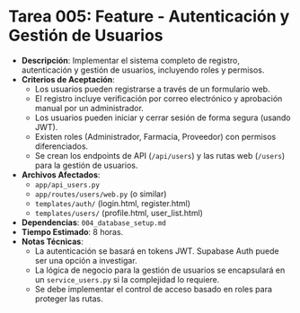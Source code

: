 # Tarea 005: Feature - Autenticación y Gestión de Usuarios

- **Descripción**: Implementar el sistema completo de registro, autenticación y gestión de usuarios, incluyendo roles y permisos.
- **Criterios de Aceptación**:
  - Los usuarios pueden registrarse a través de un formulario web.
  - El registro incluye verificación por correo electrónico y aprobación manual por un administrador.
  - Los usuarios pueden iniciar y cerrar sesión de forma segura (usando JWT).
  - Existen roles (Administrador, Farmacia, Proveedor) con permisos diferenciados.
  - Se crean los endpoints de API (`/api/users`) y las rutas web (`/users`) para la gestión de usuarios.
- **Archivos Afectados**:
  - `app/api_users.py`
  - `app/routes/users/web.py` (o similar)
  - `templates/auth/` (login.html, register.html)
  - `templates/users/` (profile.html, user_list.html)
- **Dependencias**: `004_database_setup.md`
- **Tiempo Estimado**: 8 horas.
- **Notas Técnicas**:
  - La autenticación se basará en tokens JWT. Supabase Auth puede ser una opción a investigar.
  - La lógica de negocio para la gestión de usuarios se encapsulará en un `service_users.py` si la complejidad lo requiere.
  - Se debe implementar el control de acceso basado en roles para proteger las rutas. 